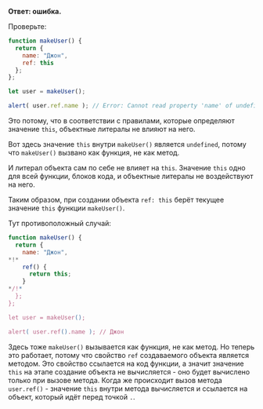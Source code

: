 **Ответ: ошибка.**

Проверьте:
```js run
function makeUser() {
  return {
    name: "Джон",
    ref: this
  };
};

let user = makeUser();

alert( user.ref.name ); // Error: Cannot read property 'name' of undefined
```

Это потому, что в соответствии с правилами, которые определяют значение `this`, объектные литералы не влияют на него.

Вот здесь значение `this` внутри `makeUser()` является `undefined`, потому что `makeUser()` вызвано как функция, не как метод.

И литерал объекта сам по себе не влияет на `this`. Значение `this` одно для всей функции, блоков кода, и объектные литералы не воздействуют на него.

Таким образом, при создании объекта `ref: this` берёт текущее значение `this` функции `makeUser()`.

Тут противоположный случай:

```js run
function makeUser() {
  return {
    name: "Джон",
*!*
    ref() {
      return this;
    }
*/!*
  };
};

let user = makeUser();

alert( user.ref().name ); // Джон
```

Здесь тоже `makeUser()` вызывается как функция, не как метод. Но теперь это работает, потому что свойство `ref` создаваемого объекта является методом. Это свойство ссылается на код функции, а значит значение `this` на этапе создание объекта не вычисляется - оно будет вычислено только при вызове метода. Когда же происходит вызов метода `user.ref()` - значение `this` внутри метода вычисляется и ссылается на объект, который идёт перед точкой `.`.


